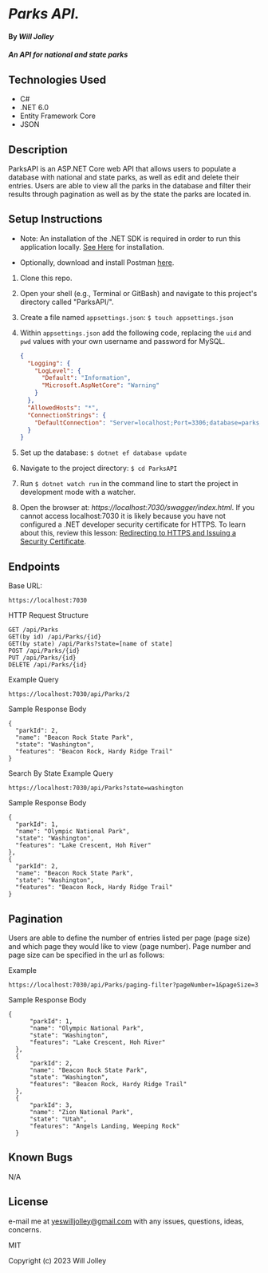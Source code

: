 # _Parks API._

#### By _Will Jolley_

#### _An API for national and state parks_

## Technologies Used

* C#
* .NET 6.0
* Entity Framework Core
* JSON


## Description

ParksAPI is an ASP.NET Core web API that allows users to populate a database with national and state parks, as well as edit and delete their entries. Users are able to view all the parks in the database and filter their results through pagination as well as by the state the parks are located in.     

## Setup Instructions

- Note: An installation of the .NET SDK is required in order to run this application locally. [See Here](https://dotnet.microsoft.com/en-us/) for installation.

- Optionally, download and install Postman [here](https://www.postman.com/downloads/).

1. Clone this repo.
2. Open your shell (e.g., Terminal or GitBash) and navigate to this project's directory called "ParksAPI/". 
3. Create a file named `appsettings.json`: `$ touch appsettings.json`
4. Within `appsettings.json` add the following code, replacing the `uid` and `pwd` values with your own username and password for MySQL.

    ```json
    {
      "Logging": {
        "LogLevel": {
          "Default": "Information",
          "Microsoft.AspNetCore": "Warning"
        }
      },
      "AllowedHosts": "*",
      "ConnectionStrings": {
        "DefaultConnection": "Server=localhost;Port=3306;database=parks_api;uid=root;pwd=epicodus;"
      }
    }
    ```
5. Set up the database: `$ dotnet ef database update`
6. Navigate to the project directory: `$ cd ParksAPI`
7. Run `$ dotnet watch run` in the command line to start the project in development mode with a watcher.
8. Open the browser at: _https://localhost:7030/swagger/index.html_. If you cannot access localhost:7030 it is likely because you have not configured a .NET developer security certificate for HTTPS. To learn about this, review this lesson: [Redirecting to HTTPS and Issuing a Security Certificate](https://www.learnhowtoprogram.com/c-and-net/basic-web-applications/redirecting-to-https-and-issuing-a-security-certificate).

## Endpoints

Base URL: 
  ```
  https://localhost:7030
  ```

HTTP Request Structure
  ```
  GET /api/Parks
  GET(by id) /api/Parks/{id}
  GET(by state) /api/Parks?state=[name of state]
  POST /api/Parks/{id}
  PUT /api/Parks/{id}
  DELETE /api/Parks/{id}
  ```

Example Query
  ```
  https://localhost:7030/api/Parks/2
  ```

Sample Response Body
  ```
  {
    "parkId": 2,
    "name": "Beacon Rock State Park",
    "state": "Washington",
    "features": "Beacon Rock, Hardy Ridge Trail"
  }
  ```

Search By State Example Query
  ```
  https://localhost:7030/api/Parks?state=washington
  ```

Sample Response Body
  ```
  {
    "parkId": 1,
    "name": "Olympic National Park",
    "state": "Washington",
    "features": "Lake Crescent, Hoh River"
  },
  {
    "parkId": 2,
    "name": "Beacon Rock State Park",
    "state": "Washington",
    "features": "Beacon Rock, Hardy Ridge Trail"
  }
  ```

## Pagination

Users are able to define the number of entries listed per page (page size) and which page they would like to view (page number).
Page number and page size can be specified in the url as follows:

Example
  ```
  https://localhost:7030/api/Parks/paging-filter?pageNumber=1&pageSize=3
  ```

Sample Response Body
  ```
  {
        "parkId": 1,
        "name": "Olympic National Park",
        "state": "Washington",
        "features": "Lake Crescent, Hoh River"
    },
    {
        "parkId": 2,
        "name": "Beacon Rock State Park",
        "state": "Washington",
        "features": "Beacon Rock, Hardy Ridge Trail"
    },
    {
        "parkId": 3,
        "name": "Zion National Park",
        "state": "Utah",
        "features": "Angels Landing, Weeping Rock"
    }
  ```

## Known Bugs

N/A

## License

e-mail me at yeswilljolley@gmail.com with any issues, questions, ideas, concerns.

MIT

Copyright (c) 2023 Will Jolley